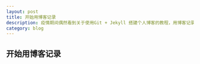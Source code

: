 ```yaml
---
layout: post
title: 开始用博客记录
description: 疫情期间偶然看到关于使用Git + Jekyll 搭建个人博客的教程，用博客记录一下工作与生活。
category: blog
---
```


## 开始用博客记录
